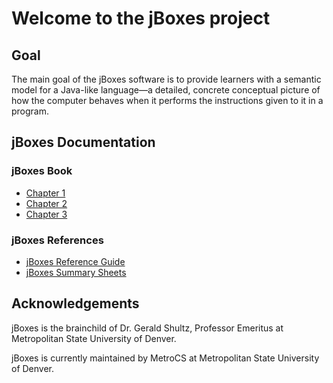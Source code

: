 # Welcome to the jBoxes project

## Goal

The main goal of the jBoxes software is to provide learners with a semantic model for a Java-like language—a detailed, concrete conceptual picture of how the computer behaves when it performs the instructions given to it in a program.

## jBoxes Documentation

### jBoxes Book

- [Chapter 1](jBoxesBook/pdf/ch1.pdf)
- [Chapter 2](jBoxesBook/pdf/ch2.pdf)
- [Chapter 3](jBoxesBook/pdf/ch3.pdf)

### jBoxes References

- [jBoxes Reference Guide](jBoxesReferences/pdf/refguide.pdf)
- [jBoxes Summary Sheets](jBoxesReferences/pdf/summary.pdf)



## Acknowledgements

jBoxes is the brainchild of Dr. Gerald Shultz, Professor Emeritus at Metropolitan State University of Denver.

jBoxes is currently maintained by MetroCS at Metropolitan State University of Denver.

